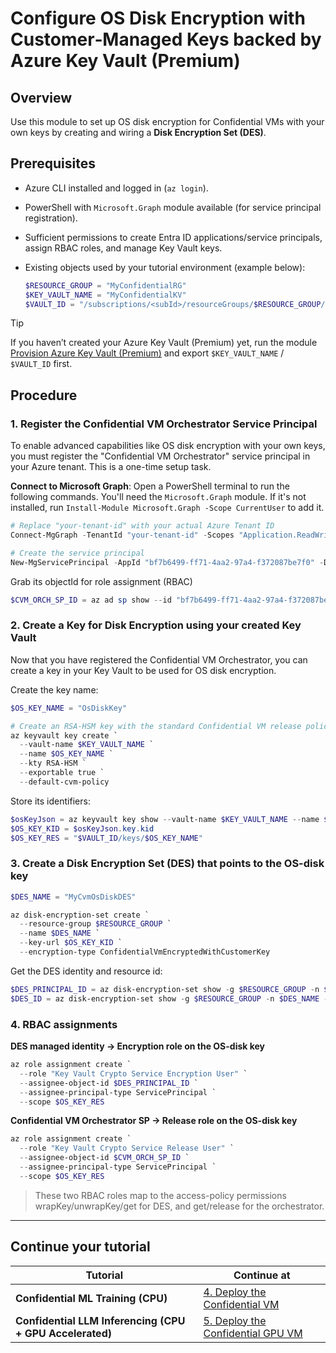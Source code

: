 # Configure OS Disk Encryption with Customer‑Managed Keys backed by Azure Key Vault (Premium)

## Overview

Use this module to set up OS disk encryption for Confidential VMs with your own keys by creating and wiring a **Disk Encryption Set (DES)**.

## Prerequisites

* Azure CLI installed and logged in (`az login`).
* PowerShell with `Microsoft.Graph` module available (for service principal registration).
* Sufficient permissions to create Entra ID applications/service principals, assign RBAC roles, and manage Key Vault keys.
* Existing objects used by your tutorial environment (example below):

  ```powershell
  $RESOURCE_GROUP = "MyConfidentialRG"
  $KEY_VAULT_NAME = "MyConfidentialKV"
  $VAULT_ID = "/subscriptions/<subId>/resourceGroups/$RESOURCE_GROUP/providers/Microsoft.KeyVault/vaults/$KEY_VAULT_NAME"
  ```

> [!TIP]
> If you haven’t created your Azure Key Vault (Premium) yet, run the module [Provision Azure Key Vault (Premium)](../key-management/Azure-Key-Vault-Premium.md) and export `$KEY_VAULT_NAME` / `$VAULT_ID` first.

## Procedure

### 1. Register the Confidential VM Orchestrator Service Principal

To enable advanced capabilities like OS disk encryption with your own keys, you must register the "Confidential VM Orchestrator" service principal in your Azure tenant. This is a one-time setup task.

**Connect to Microsoft Graph**: Open a PowerShell terminal to run the following commands. You'll need the `Microsoft.Graph` module. If it's not installed, run `Install-Module Microsoft.Graph -Scope CurrentUser` to add it.

  ```powershell
  # Replace "your-tenant-id" with your actual Azure Tenant ID
  Connect-MgGraph -TenantId "your-tenant-id" -Scopes "Application.ReadWrite.All"

  # Create the service principal
  New-MgServicePrincipal -AppId "bf7b6499-ff71-4aa2-97a4-f372087be7f0" -DisplayName "Confidential VM Orchestrator"
  ```

Grab its objectId for role assignment (RBAC)

```powershell
$CVM_ORCH_SP_ID = az ad sp show --id "bf7b6499-ff71-4aa2-97a4-f372087be7f0" --query id -o tsv
```

### 2. Create a Key for Disk Encryption using your created Key Vault

Now that you have registered the Confidential VM Orchestrator, you can create a key in your Key Vault to be used for OS disk encryption.

Create the key name:

```powershell
$OS_KEY_NAME = "OsDiskKey"

# Create an RSA-HSM key with the standard Confidential VM release policy
az keyvault key create `
  --vault-name $KEY_VAULT_NAME `
  --name $OS_KEY_NAME `
  --kty RSA-HSM `
  --exportable true `
  --default-cvm-policy
```

Store its identifiers:

```powershell
$osKeyJson = az keyvault key show --vault-name $KEY_VAULT_NAME --name $OS_KEY_NAME -o json | ConvertFrom-Json
$OS_KEY_KID = $osKeyJson.key.kid
$OS_KEY_RES = "$VAULT_ID/keys/$OS_KEY_NAME"
```

### 3. Create a Disk Encryption Set (DES) that points to the OS-disk key

```powershell
$DES_NAME = "MyCvmOsDiskDES"

az disk-encryption-set create `
  --resource-group $RESOURCE_GROUP `
  --name $DES_NAME `
  --key-url $OS_KEY_KID `
  --encryption-type ConfidentialVmEncryptedWithCustomerKey
```

Get the DES identity and resource id:

```powershell
$DES_PRINCIPAL_ID = az disk-encryption-set show -g $RESOURCE_GROUP -n $DES_NAME --query identity.principalId -o tsv
$DES_ID = az disk-encryption-set show -g $RESOURCE_GROUP -n $DES_NAME --query id -o tsv
```

### 4. RBAC assignments

**DES managed identity → Encryption role on the OS-disk key**

```powershell
az role assignment create `
  --role "Key Vault Crypto Service Encryption User" `
  --assignee-object-id $DES_PRINCIPAL_ID `
  --assignee-principal-type ServicePrincipal `
  --scope $OS_KEY_RES
```

**Confidential VM Orchestrator SP → Release role on the OS-disk key**

```powershell
az role assignment create `
  --role "Key Vault Crypto Service Release User" `
  --assignee-object-id $CVM_ORCH_SP_ID `
  --assignee-principal-type ServicePrincipal `
  --scope $OS_KEY_RES
```

> These two RBAC roles map to the access-policy permissions wrapKey/unwrapKey/get for DES, and get/release for the orchestrator.

---

## Continue your tutorial

| Tutorial                               | Continue at                                                                                                                            |
| -------------------------------------- | -------------------------------------------------------------------------------------------------------------------------------------- |
| **Confidential ML Training (CPU)**     | [4. Deploy the Confidential VM](../../tutorials/confidential-ml-training/README.md#4-deploy-the-confidential-vm)                       |
| **Confidential LLM Inferencing (CPU + GPU Accelerated)** | [5. Deploy the Confidential GPU VM](../../tutorials/confidential-llm-inferencing/README.md#5-deploy-the-confidential-gpu-vm) |

